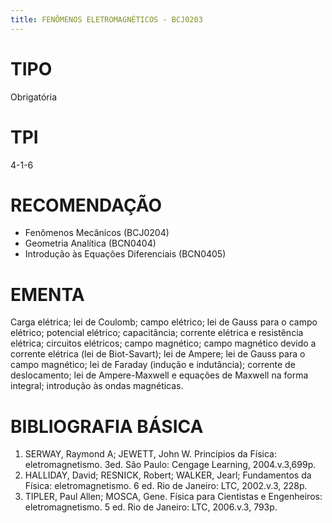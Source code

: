 ```yaml
---
title: FENÔMENOS ELETROMAGNÉTICOS - BCJ0203
---
```


# TIPO

Obrigatória

# TPI

4-1-6

# RECOMENDAÇÃO

- Fenômenos Mecânicos (BCJ0204)
- Geometria Analítica (BCN0404)
- Introdução às Equações Diferenciais (BCN0405)

# EMENTA

Carga elétrica; lei de Coulomb; campo elétrico; lei de Gauss para o campo
elétrico; potencial elétrico; capacitância; corrente elétrica e resistência
elétrica; circuitos elétricos; campo magnético; campo magnético devido a
corrente elétrica (lei de Biot-Savart); lei de Ampere; lei de Gauss para o
campo magnético; lei de Faraday (indução e indutância); corrente de
deslocamento; lei de Ampere-Maxwell e equações de Maxwell na forma integral;
introdução às ondas magnéticas.

# BIBLIOGRAFIA BÁSICA

1. SERWAY, Raymond A; JEWETT, John W. Princípios da Física: eletromagnetismo.
   3ed. São Paulo: Cengage Learning, 2004.v.3,699p.
2. HALLIDAY, David; RESNICK, Robert; WALKER, Jearl; Fundamentos da Física:
   eletromagnetismo. 6 ed. Rio de Janeiro: LTC, 2002.v.3, 228p.
3. TIPLER, Paul Allen; MOSCA, Gene. Física para Cientistas e Engenheiros:
   eletromagnetismo. 5 ed. Rio de Janeiro: LTC, 2006.v.3, 793p.
